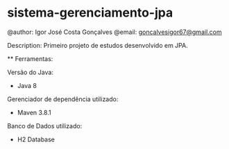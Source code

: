 # sistema-gerenciamento-jpa

@author: Igor José Costa Gonçalves
@email: goncalvesigor67@gmail.com

Description: Primeiro projeto de estudos desenvolvido em JPA.

** Ferramentas:

Versão do Java:
- Java 8

Gerenciador de dependência utilizado:
- Maven 3.8.1

Banco de Dados utilizado:
- H2 Database